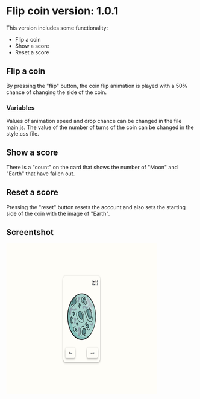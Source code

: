 # Flip coin version: 1.0.1

This version includes some functionality:

- Flip a coin
- Show a score
- Reset a score

## Flip a coin

By pressing the "flip" button, the coin flip animation is played with a 50% chance of changing the side of the coin.

### Variables

Values of animation speed and drop chance can be changed in the file main.js.
The value of the number of turns of the coin can be changed in the style.css file.

## Show a score

There is a "count" on the card that shows the number of "Moon" and "Earth" that have fallen out.

## Reset a score

Pressing the "reset" button resets the account and also sets the starting side of the coin with the image of "Earth".

## Screentshot

<img width="400" height="400" src="./static/img/screenshot.jpeg" />